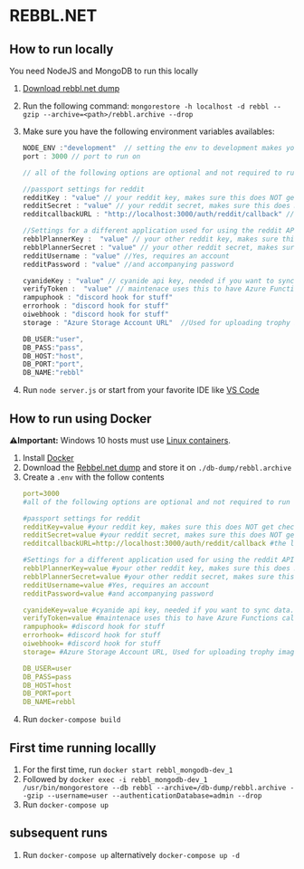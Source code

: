 # REBBL.NET

## How to run locally

You need NodeJS and MongoDB to run this locally

1. [Download rebbl.net dump](https://cdn2.rebbl.net/rebbl.net/rebbl.archive) 
2. Run the following command: `mongorestore -h localhost -d rebbl --gzip --archive=<path>/rebbl.archive --drop`
3. Make sure you have the following environment variables availables:
    ```javascript
    NODE_ENV :"development"  // setting the env to development makes your local instance use local js/css files
    port : 3000 // port to run on

    // all of the following options are optional and not required to run

    //passport settings for reddit
    redditKey : "value" // your reddit key, makes sure this does NOT get checked in
    redditSecret : "value" // your reddit secret, makes sure this does NOT get checked in
    redditcallbackURL : "http://localhost:3000/auth/reddit/callback" // the local url for callback of the login action

    //Settings for a different application used for using the reddit API for getting comments from weekly threads, see ./lib/RedditService.js
    rebblPlannerKey :  "value" // your other reddit key, makes sure this does NOT get checked in
    rebblPlannerSecret : "value" // your other reddit secret, makes sure this does NOT get checked in
    redditUsername : "value" //Yes, requires an account
    redditPassword : "value" //and accompanying password

    cyanideKey : "value" // cyanide api key, needed if you want to sync data.
    verifyToken :  "value" // maintenace uses this to have Azure Functions call specific URLS
    rampuphook : "discord hook for stuff"
    errorhook : "discord hook for stuff"
    oiwebhook : "discord hook for stuff"
    storage : "Azure Storage Account URL"  //Used for uploading trophy images to the CDN  

    DB_USER:"user",
    DB_PASS:"pass",
    DB_HOST:"host",
    DB_PORT:"port",
    DB_NAME:"rebbl"
    ```

4. Run `node server.js` or start from your favorite IDE like [VS Code](https://code.visualstudio.com/)

## How to run using Docker

⚠️**Important:** Windows 10 hosts must use [Linux containers](https://docs.docker.com/docker-for-windows/#switch-between-windows-and-linux-containers).

1. Install [Docker](https://www.docker.com/get-started)
2. Download the [Rebbel.net dump](https://cdn2.rebbl.net/rebbl.net/rebbl.archive) and store it on `./db-dump/rebbl.archive`
3. Create a `.env` with the follow contents
    ```yml
    port=3000 
    #all of the following options are optional and not required to run

    #passport settings for reddit
    redditKey=value #your reddit key, makes sure this does NOT get checked in
    redditSecret=value #your reddit secret, makes sure this does NOT get checked in
    redditcallbackURL=http://localhost:3000/auth/reddit/callback #the local url for callback of the login action

    #Settings for a different application used for using the reddit API for getting comments from weekly threads, see ./lib/RedditService.js
    rebblPlannerKey=value #your other reddit key, makes sure this does NOT get checked in
    rebblPlannerSecret=value #your other reddit secret, makes sure this does NOT get checked in
    redditUsername=value #Yes, requires an account
    redditPassword=value #and accompanying password

    cyanideKey=value #cyanide api key, needed if you want to sync data.
    verifyToken=value #maintenace uses this to have Azure Functions call specific URLS
    rampuphook= #discord hook for stuff
    errorhook= #discord hook for stuff
    oiwebhook= #discord hook for stuff
    storage= #Azure Storage Account URL, Used for uploading trophy images to the CDN  

    DB_USER=user
    DB_PASS=pass
    DB_HOST=host
    DB_PORT=port
    DB_NAME=rebbl  
    ```
4. Run `docker-compose build`

## First time running locallly
1. For the first time, run `docker start rebbl_mongodb-dev_1`
2. Followed by `docker exec -i rebbl_mongodb-dev_1 /usr/bin/mongorestore --db rebbl --archive=/db-dump/rebbl.archive --gzip --username=user --authenticationDatabase=admin --drop`
3. Run `docker-compose up`

## subsequent runs
1. Run `docker-compose up` alternatively `docker-compose up -d` 

